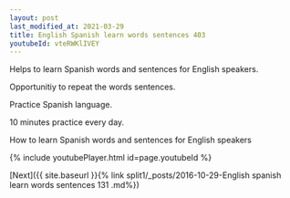 ```yaml
---
layout: post
last_modified_at: 2021-03-29
title: English Spanish learn words sentences 403 
youtubeId: vteRWKlIVEY
---
```

 
 
Helps to learn Spanish words and sentences for English speakers.

Opportunitiy to repeat the words sentences. 

Practice Spanish language. 
 
10 minutes practice every day. 
 
How to learn Spanish words and sentences for English speakers 
 
{% include youtubePlayer.html id=page.youtubeId %}
 
 
[Next]({{ site.baseurl }}{% link  split1/_posts/2016-10-29-English spanish learn words sentences 131 .md%})
 
